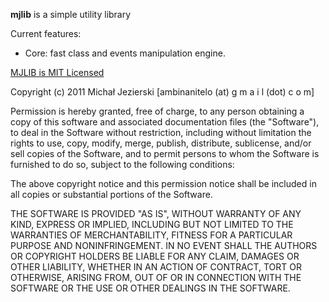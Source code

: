 <b>mjlib</b> is a simple utility library

Current features:
- Core: fast class and events manipulation engine.

<a href="http://en.wikipedia.org/wiki/MIT_License" target="_blank">MJLIB is MIT Licensed</a>

Copyright (c) 2011 Michał Jezierski [ambinanitelo (at) g m a i l (dot) c o m]

Permission is hereby granted, free of charge, to any person obtaining a copy
of this software and associated documentation files (the "Software"), to deal
in the Software without restriction, including without limitation the rights
to use, copy, modify, merge, publish, distribute, sublicense, and/or sell
copies of the Software, and to permit persons to whom the Software is
furnished to do so, subject to the following conditions:

The above copyright notice and this permission notice shall be included in
all copies or substantial portions of the Software.

THE SOFTWARE IS PROVIDED "AS IS", WITHOUT WARRANTY OF ANY KIND, EXPRESS OR
IMPLIED, INCLUDING BUT NOT LIMITED TO THE WARRANTIES OF MERCHANTABILITY,
FITNESS FOR A PARTICULAR PURPOSE AND NONINFRINGEMENT. IN NO EVENT SHALL THE
AUTHORS OR COPYRIGHT HOLDERS BE LIABLE FOR ANY CLAIM, DAMAGES OR OTHER
LIABILITY, WHETHER IN AN ACTION OF CONTRACT, TORT OR OTHERWISE, ARISING FROM,
OUT OF OR IN CONNECTION WITH THE SOFTWARE OR THE USE OR OTHER DEALINGS IN
THE SOFTWARE.
